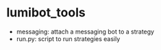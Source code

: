 # lumibot_tools

- messaging: attach a messaging bot to a strategy
- run.py: script to run strategies easily
